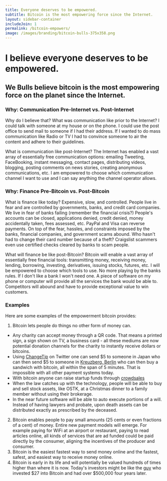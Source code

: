 ```yaml
---
title: Everyone deserves to be empowered.
subtitle: Bitcoin is the most empowering force since the Internet.
layout: sidebar-container
includeJoin: 1
permalink: /bitcoin-empowers/
image: /images/branding/bitcoin-bulls-375x358.png
---
```


# I believe everyone deserves to be empowered.

## We Bulls believe bitcoin is the most empowering force on the planet since the Internet.

### Why: Communication Pre-Internet vs. Post-Internet
Why do I believe that? What was communication like prior to the Internet? I could talk with someone at my house or on the phone. I could use the post office to send mail to someone if I had their address. If I wanted to do mass communication like Radio or TV I had to convince someone to air the content and adhere to their guidelines. 

What is communication like post-Internet? The Internet has enabled a vast array of essentially free communication options: emailing Tweeting, FaceBooking, instant messaging, contact pages, distributing videos, blogging, posting comments on news stories, creating anonymous communications, etc. I am empowered to choose which communication channel I want to use and I can say anything the channel operator allows.

### Why: Finance Pre-Bitcoin vs. Post-Bitcoin
What is finance like today? Expensive, slow, and controlled. People live in fear and are controlled by governments, banks, and credit card companies. We live in fear of banks failing (remember the financial crisis?) People's accounts can be closed, applications denied, credit denied, money accidentally taken, fees assessed, etc. PayPal and Visa can reverse payments. On top of the fear, hassles, and constraints imposed by the banks, financial companies, and government scams abound. Who hasn't had to change their card number because of a theft? Craigslist scammers even use certified checks cleared by banks to scam people.

What will finance be like post-Bitcoin? Bitcoin will enable a vast array of essentially free financial tools: transmitting money, receiving money, lending, borrowing, investing, derivatives, issuing stocks, futures, etc. I will be empowered to choose which tools to use. No more playing by the banks rules. If I don't like a bank I won't need one. A piece of software on my phone or computer will provide all the services the bank would be able to. Competitors will abound and have to provide exceptional value to win customers.

### Examples
Here are some examples of the empowerment bitcoin provides:

1. Bitcoin lets people do things no other form of money can. 
 * Any charity can accept money through a QR code. That means a printed sign, a sign shown on TV, a business card - all these mediums are now potential donation channels for the charity to instantly receive dollars or bitcoins.
 * Using [ChangeTip](http://www.changetip.com) on Twitter one can send $5 to someone in Japan who can then send $5 to someone in [Kreuzberg, Berlin](http://www.theguardian.com/technology/2013/apr/26/bitcoins-gain-currency-in-berlin) who can then buy a sandwich with bitcoin, all within the span of 5 minutes. That is impossible with all other payment systems today. 
 * With bitcoin anyone can raise startup funds through [crowdsales](http://blog.mastercoin.org/2014/06/03/upcoming-crowd-sales-worth-tens-of-millions-of-dollars/)
 * When the law catches up with the technology, people will be able to buy and sell stock assets, like OSTK, at a Christmas dinner to a family member without using their brokerage.
 * In the near future software will be able to auto execute portions of a will. Instead of having lawyers and probate, upon death assets can be distributed exactly as prescribed by the deceased.
2. Bitcoin enables people to pay small amounts (25 cents or even fractions of a cent) of money. Entire new payment models will emerge. For example paying for WiFi at an airport or restaurant, paying to read articles online, all kinds of services that are ad funded could be paid directly by the consumer, aligning the incentives of the producer and consumer.
3. Bitcoin is the easiest fastest way to send money online and the fastest, safest, and easiest way to receive money online.
4. Bitcoin is early in its life and will potentially be valued hundreds of times higher than where it is now. Today's investors might be like the [guy](http://www.businessinsider.com/man-buys-bitcoin-forgets-about-it-remembers-finds-a-fortune-2013-10) who invested $27 into Bitcoin and had over $500,000 four years later.